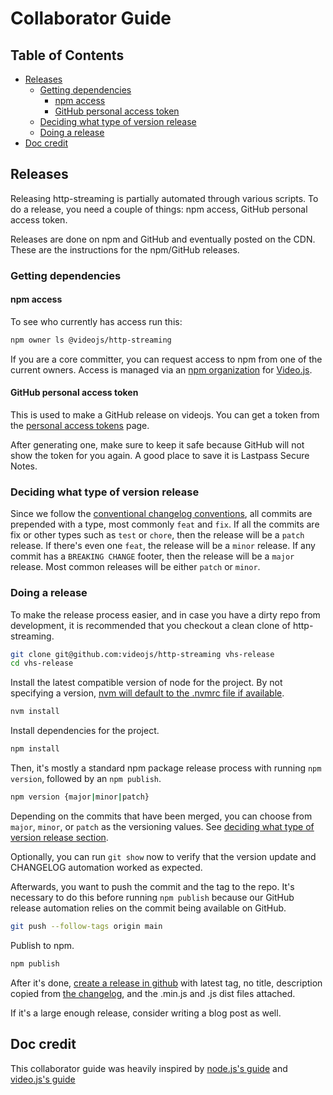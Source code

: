 # Collaborator Guide

## Table of Contents

* [Releases](#releases)
  * [Getting dependencies](#getting-dependencies)
    * [npm access](#npm-access)
    * [GitHub personal access token](#github-personal-access-token)
  * [Deciding what type of version release](#deciding-what-type-of-version-release)
  * [Doing a release](#doing-a-release)
* [Doc credit](#doc-credit)

## Releases

Releasing http-streaming is partially automated through various scripts.
To do a release, you need a couple of things: npm access, GitHub personal access token.

Releases are done on npm and GitHub and eventually posted on the CDN.
These are the instructions for the npm/GitHub releases.

### Getting dependencies

#### npm access

To see who currently has access run this:

```sh
npm owner ls @videojs/http-streaming
```

If you are a core committer, you can request access to npm from one of the current owners.
Access is managed via an [npm organization][npm org] for [Video.js][vjs npm].

#### GitHub personal access token

This is used to make a GitHub release on videojs. You can get a token from the [personal access tokens](https://github.com/settings/tokens) page.

After generating one, make sure to keep it safe because GitHub will not show the token for you again. A good place to save it is Lastpass Secure Notes.

### Deciding what type of version release

Since we follow the [conventional changelog conventions][conventions], all commits are prepended with a type, most commonly `feat` and `fix`.
If all the commits are fix or other types such as `test` or `chore`, then the release will be a `patch` release.
If there's even one `feat`, the release will be a `minor` release.
If any commit has a `BREAKING CHANGE` footer, then the release will be a `major` release.
Most common releases will be either `patch` or `minor`.

### Doing a release

To make the release process easier, and in case you have a dirty repo from development, it is recommended that you checkout a clean clone of http-streaming.

```sh
git clone git@github.com:videojs/http-streaming vhs-release
cd vhs-release
```

Install the latest compatible version of node for the project. By not specifying a version, [nvm will default to the .nvmrc file if available](https://github.com/creationix/nvm#nvmrc).

```sh
nvm install
```

Install dependencies for the project.

```sh
npm install
```

Then, it's mostly a standard npm package release process with running `npm version`, followed by an `npm publish`.

```sh
npm version {major|minor|patch}
```

Depending on the commits that have been merged, you can choose from `major`, `minor`, or `patch` as the versioning values.
See [deciding what type of version release section](#deciding-what-type-of-version-release).

Optionally, you can run `git show` now to verify that the version update and CHANGELOG automation worked as expected.

Afterwards, you want to push the commit and the tag to the repo.
It's necessary to do this before running `npm publish` because our GitHub release automation relies on the commit being available on GitHub.

```sh
git push --follow-tags origin main
```

Publish to npm.

```sh
npm publish
```

After it's done, [create a release in github](https://github.com/videojs/http-streaming/releases/new) with latest tag, no title, description copied from [the changelog](https://github.com/videojs/http-streaming/blob/main/CHANGELOG.md), and the .min.js and .js dist files attached.

If it's a large enough release, consider writing a blog post as well.

## Doc credit

This collaborator guide was heavily inspired by [node.js's guide](https://github.com/nodejs/node/blob/main/COLLABORATOR_GUIDE.md) and [video.js's guide](https://github.com/videojs/video.js/blob/main/COLLABORATOR_GUIDE.md)

[conventions]: https://github.com/videojs/conventional-changelog-videojs/blob/main/convention.md

[vjs npm]: http://npmjs.com/org/videojs

[npm org]: https://docs.npmjs.com/misc/orgs
